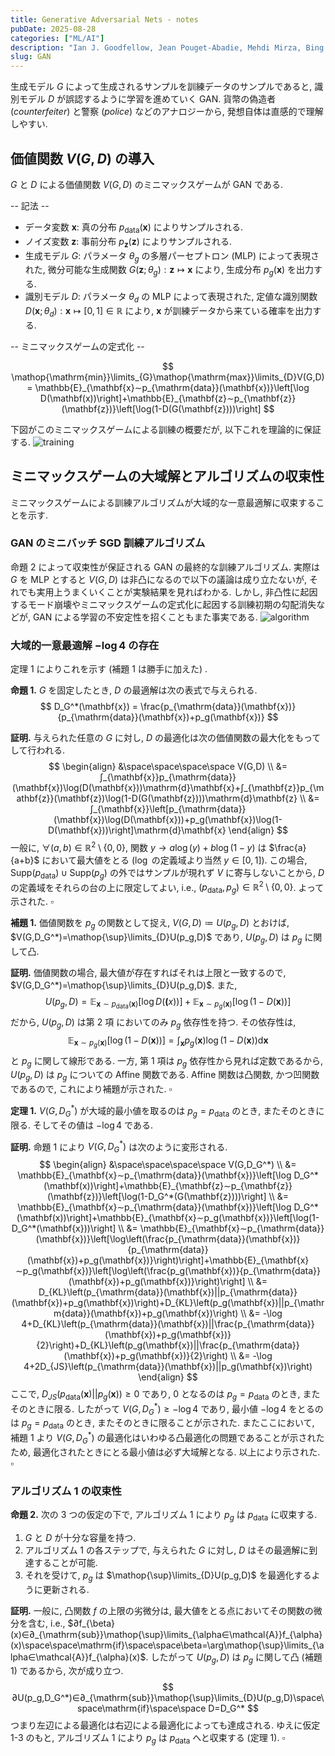 ```yaml
---
title: Generative Adversarial Nets - notes
pubDate: 2025-08-28
categories: ["ML/AI"]
description: "Ian J. Goodfellow, Jean Pouget-Abadie, Mehdi Mirza, Bing Xu, David Warde-Farley, Sherjil Ozair, Aaron Courville, Yoshua Bengio. https://arxiv.org/abs/1406.2661, 2014."
slug: GAN
---
```


生成モデル $G$ によって生成されるサンプルを訓練データのサンプルであると, 識別モデル $D$ が誤認するように学習を進めていく GAN. 貨幣の偽造者 (*counterfeiter*) と警察 (*police*) などのアナロジーから, 発想自体は直感的で理解しやすい.

## 価値関数 $V(G,D)$ の導入

$G$ と $D$ による価値関数 $V(G,D)$ のミニマックスゲームが GAN である.

-- 記法 --

- データ変数 $\mathbf{x}$: 真の分布 $p_{\mathrm{data}}(\mathbf{x})$ によりサンプルされる.
- ノイズ変数 $\mathbf{z}$: 事前分布 $p_{\mathbf{z}}(\mathbf{z})$ によりサンプルされる.
- 生成モデル $G$: パラメータ $\theta_g$ の多層パーセプトロン (MLP) によって表現された, 微分可能な生成関数 $G(\mathbf{z};\theta_g): \mathbf{z}↦\mathbf{x}$ により, 生成分布 $p_g(\mathbf{x})$ を出力する.
- 識別モデル $D$: パラメータ $\theta_d$ の MLP によって表現された, 定値な識別関数 $D(\mathbf{x};\theta_d): \mathbf{x}↦[0,1]∈\mathbb{R}$ により, $\mathbf{x}$ が訓練データから来ている確率を出力する.

-- ミニマックスゲームの定式化 --

$$
\mathop{\mathrm{min}}\limits_{G}\mathop{\mathrm{max}}\limits_{D}V(G,D) = \mathbb{E}_{\mathbf{x}∼p_{\mathrm{data}}(\mathbf{x})}\left[\log D(\mathbf(x))\right]+\mathbb{E}_{\mathbf{z}∼p_{\mathbf{z}}(\mathbf{z})}\left[\log(1-D(G(\mathbf{z})))\right]
$$

下図がこのミニマックスゲームによる訓練の概要だが, 以下これを理論的に保証する.
![training](/blog/20250828_gan_training.png)

## ミニマックスゲームの大域解とアルゴリズムの収束性

ミニマックスゲームによる訓練アルゴリズムが大域的な一意最適解に収束することを示す.

### GAN のミニバッチ SGD 訓練アルゴリズム

命題 2 によって収束性が保証される GAN の最終的な訓練アルゴリズム. 実際は $G$ を MLP とすると $V(G,D)$ は非凸になるので以下の議論は成り立たないが, それでも実用上うまくいくことが実験結果を見ればわかる. しかし, 非凸性に起因するモード崩壊やミニマックスゲームの定式化に起因する訓練初期の勾配消失などが, GAN による学習の不安定性を招くこともまた事実である.
![algorithm](/blog/20250828_gan_algorithm.png)

### 大域的一意最適解 $-\log 4$ の存在

定理 1 によりこれを示す (補題 1 は勝手に加えた) .

**命題 1.** $G$ を固定したとき, $D$ の最適解は次の表式で与えられる.
$$
D_G^*(\mathbf{x}) = \frac{p_{\mathrm{data}}(\mathbf{x})}{p_{\mathrm{data}}(\mathbf{x})+p_g(\mathbf{x})}
$$

**証明.** 与えられた任意の $G$ に対し, $D$ の最適化は次の価値関数の最大化をもってして行われる.
$$
\begin{align}
&\space\space\space\space V(G,D) \\
&= ∫_{\mathbf{x}}p_{\mathrm{data}}(\mathbf{x})\log(D(\mathbf{x}))\mathrm{d}\mathbf{x}+∫_{\mathbf{z}}p_{\mathbf{z}}(\mathbf{z})\log(1-D(G(\mathbf{z})))\mathrm{d}\mathbf{z} \\
&= ∫_{\mathbf{x}}\left[p_{\mathrm{data}}(\mathbf{x})\log(D(\mathbf{x}))+p_g(\mathbf{x})\log(1-D(\mathbf{x}))\right]\mathrm{d}\mathbf{x}
\end{align}
$$
一般に, $∀(a,b)∈\mathbb{R}^2\setminus\{0,0\},$ 関数 $y→a\log(y)+b\log(1-y)$ は $\frac{a}{a+b}$ において最大値をとる ($\log$ の定義域より当然 $y∈[0,1]$). この場合, $\mathrm{Supp}(p_{\mathrm{data}})∪\mathrm{Supp}(p_g)$ の外ではサンプルが現れず $V$ に寄与しないことから, $D$ の定義域をそれらの台の上に限定してよい, $\mathrm{i.e.}$, $(p_{\mathrm{data}},p_g)∈\mathbb{R}^2\setminus\{0,0\}$. よって示された. $\square$

**補題 1.** 価値関数を $p_g$ の関数として捉え, $V(G,D)≔U(p_g,D)$ とおけば, $V(G,D_G^*)=\mathop{\sup}\limits_{D}U(p_g,D)$ であり, $U(p_g,D)$ は $p_g$ に関して凸.

**証明.** 価値関数の場合, 最大値が存在すればそれは上限と一致するので, $V(G,D_G^*)=\mathop{\sup}\limits_{D}U(p_g,D)$. また,
$$
U(p_g,D)=\mathbb{E}_{\mathbf{x}∼p_{\mathrm{data}}(\mathbf{x})}\left[\log D(\mathbf(x))\right]+\mathbb{E}_{\mathbf{x}∼p_g(\mathbf{x})}\left[\log(1-D(\mathbf{x}))\right]
$$
だから, $U(p_g,D)$ は第 2 項 においてのみ $p_g$ 依存性を持つ. その依存性は,
$$
\mathbb{E}_{\mathbf{x}∼p_g(\mathbf{x})}\left[\log(1-D(\mathbf{x}))\right] = ∫_{\mathbf{x}}p_g(\mathbf{x})\log(1-D(\mathbf{x}))\mathrm{d}\mathbf{x}
$$
と $p_g$ に関して線形である. 一方, 第 1 項は $p_g$ 依存性から見れば定数であるから, $U(p_g,D)$ は $p_g$ についての Affine 関数である. Affine 関数は凸関数, かつ凹関数であるので, これにより補題が示された. $\square$

**定理 1.** $V(G,D_G^*)$ が大域的最小値を取るのは $p_g=p_{\mathrm{data}}$ のとき, またそのときに限る. そしてその値は $-\log 4$ である.

**証明.** 命題 1 により $V(G,D_G^*)$ は次のように変形される.
$$
\begin{align}
&\space\space\space\space V(G,D_G^*) \\
&= \mathbb{E}_{\mathbf{x}∼p_{\mathrm{data}}(\mathbf{x})}\left[\log D_G^*(\mathbf(x))\right]+\mathbb{E}_{\mathbf{z}∼p_{\mathbf{z}}(\mathbf{z})}\left[\log(1-D_G^*(G(\mathbf{z})))\right] \\
&= \mathbb{E}_{\mathbf{x}∼p_{\mathrm{data}}(\mathbf{x})}\left[\log D_G^*(\mathbf(x))\right]+\mathbb{E}_{\mathbf{x}∼p_g(\mathbf{x})}\left[\log(1-D_G^*(\mathbf{x}))\right] \\
&= \mathbb{E}_{\mathbf{x}∼p_{\mathrm{data}}(\mathbf{x})}\left[\log\left(\frac{p_{\mathrm{data}}(\mathbf{x})}{p_{\mathrm{data}}(\mathbf{x})+p_g(\mathbf{x})}\right)\right]+\mathbb{E}_{\mathbf{x}∼p_g(\mathbf{x})}\left[\log\left(\frac{p_g(\mathbf{x})}{p_{\mathrm{data}}(\mathbf{x})+p_g(\mathbf{x})}\right)\right] \\
&= D_{KL}\left(p_{\mathrm{data}}(\mathbf{x})||p_{\mathrm{data}}(\mathbf{x})+p_g(\mathbf{x})\right)+D_{KL}\left(p_g(\mathbf{x})||p_{\mathrm{data}}(\mathbf{x})+p_g(\mathbf{x})\right) \\
&= -\log 4+D_{KL}\left(p_{\mathrm{data}}(\mathbf{x})||\frac{p_{\mathrm{data}}(\mathbf{x})+p_g(\mathbf{x})}{2}\right)+D_{KL}\left(p_g(\mathbf{x})||\frac{p_{\mathrm{data}}(\mathbf{x})+p_g(\mathbf{x})}{2}\right) \\
&= -\log 4+2D_{JS}\left(p_{\mathrm{data}}(\mathbf{x})||p_g(\mathbf{x})\right)
\end{align}
$$
ここで, $D_{JS}\left(p_{\mathrm{data}}(\mathbf{x})||p_g(\mathbf{x})\right)≥0$ であり, $0$ となるのは $p_g=p_{\mathrm{data}}$ のとき, またそのときに限る. したがって $V(G,D_G^*)≥-\log 4$ であり, 最小値 $-\log 4$ をとるのは $p_g=p_{\mathrm{data}}$ のとき, またそのときに限ることが示された. またここにおいて, 補題 1 より $V(G,D_G^*)$ の最適化はいわゆる凸最適化の問題であることが示されたため, 最適化されたときにとる最小値は必ず大域解となる. 以上により示された. $\square$

### アルゴリズム 1 の収束性

**命題 2.** 次の 3 つの仮定の下で, アルゴリズム 1 により $p_g$ は $p_{\mathrm{data}}$ に収束する.

1. $G$ と $D$ が十分な容量を持つ.
2. アルゴリズム 1 の各ステップで, 与えられた $G$ に対し, $D$ はその最適解に到達することが可能.
3. それを受けて, $p_g$ は $\mathop{\sup}\limits_{D}U(p_g,D)$ を最適化するように更新される.

**証明.** 一般に, 凸関数 $f$ の上限の劣微分は, 最大値をとる点においてその関数の微分を含む, $\mathrm{i.e.}$, $∂f_{\beta}(x)∈∂_{\mathrm{sub}}\mathop{\sup}\limits_{\alpha∈\mathcal{A}}f_{\alpha}(x)\space\space\mathrm{if}\space\space\beta=\arg\mathop{\sup}\limits_{\alpha∈\mathcal{A}}f_{\alpha}(x)$. したがって $U(p_g,D)$ は $p_g$ に関して凸 (補題 1) であるから, 次が成り立つ.
$$
∂U(p_g,D_G^*)∈∂_{\mathrm{sub}}\mathop{\sup}\limits_{D}U(p_g,D)\space\space\mathrm{if}\space\space D=D_G^*
$$
つまり左辺による最適化は右辺による最適化によっても達成される. ゆえに仮定 1-3 のもと, アルゴリズム 1 により $p_g$ は $p_{\mathrm{data}}$ へと収束する (定理 1). $\square$
